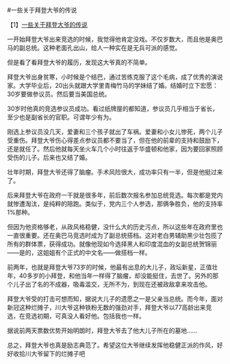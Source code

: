 #一些关于拜登大爷的传说

【1】[一些关于拜登大爷的传说](https://weibo.com/shenshengwushuirefer_flag=0000015010_&from=feed&loc=nickname)

一开始拜登大爷出来竞选的时候，我觉得他肯定没戏。不仅岁数大，而且他是奥巴马的副总统。这种老面孔出山，给人一种实在是无兵可派的感觉。

但是看了看拜登大爷的履历，发现这大爷真的不简单。

拜登大爷出身贫寒，小时候是个结巴，通过苦练克服了这个毛病，成了优秀的演说家。大学毕业后，20出头就跟大学里青梅竹马的学妹结了婚。结婚时立下宏愿：30岁要做参议员。然后要当美国总统。

30岁时他真的竞选参议员成功。看过纸牌屋的都知道，参议员几乎相当于省长，至少也是副省长的官职。可谓年少有为。

刚选上参议员没几天，爱妻和三个孩子就出了车祸。爱妻和小女儿惨死，两个儿子受重伤。拜登大爷伤心得差点参议员都不要当了，但在他的前辈的支持和鼓励下，还是就任了。然后他就每天坐火车几个小时往返于华盛顿和他家，因为要回家照顾受伤的儿子。后来也又结了婚。

壮年时期，拜登大爷还得了脑瘤。手术风险很大，成功率只有一半，但是他挺过来了。

后来拜登大爷在政府一干就是很多年，前后数次报名参加总统竞选。每次都是党内就惨遭淘汰，是纯粹的陪跑。类似于，党内三个人参选，那俩争胜负，他的支持率1%那种。

但因为他资格够老，从政风格稳健，没什么大的历史污点，所以这些年在政府里也一直很重要。还在奥巴马竞选时成为了副总统搭档。这对老白男辅助黑少壮包揽了所有的群体票，获得成功。就像他现如今选择黑人和印度混血的女副总统贺锦丽——是的，这姐姐有个正式的中文名——做搭档一样。

前两年，也就是拜登大爷73岁的时候，他最有出息的大儿子，政坛新星，正值壮年，40多岁的小拜登，和他当年一样得了脑瘤，却没能挺住，去世了。另外的那个儿子出了名的不成器，吸毒滥交，无所不为，到现在还被政敌拿来攻击他。

拜登大爷受的打击可想而知，据说大儿子的遗愿之一是父亲当总统。而今年，面对新冠这种烂摊子，川大爷这种铁粉无数的强劲对手，拜登大爷以77高龄出来竞选，在竞选初期，可真没人看好他。包括我也一样。

据说前两天票数优势开始明朗时，拜登大爷去了他大儿子所在的墓地……

总之，拜登大爷也真是励志典范了。希望这位大爷继续发挥他稳健正派的作风，好好收拾川大爷留下的烂摊子吧